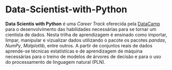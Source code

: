 # Data-Scientist-with-Python
 **Data Scientis with Python** é uma *Career Track* oferecida pela [DataCamp](https://learn.datacamp.com/career-tracks/data-scientist-with-python?version=5) para o desenvolvimento das habilidades necessárias para se tornar um cientista de dados. Nesta trilha de aprendizagem é ensinado como importar, limpar, manipular e vizualizar dados utilizando o pacote os pacotes *pandas*, *NumPy*, *Matplotlib*, entre outros. A partir de conjuntos reais de dados aprende-se técnicas estatísticas e de aprendizagem de máquina necessárias para o treino de modelos de árvores de decisão e para o uso do processamento de linguagem natural (PLN).
